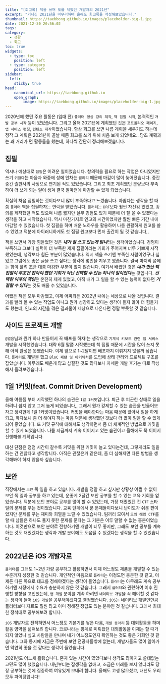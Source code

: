 ```yaml
---
title: "[회고록] 책을 쓰며 도를 닦았던 개발자의 2021년"
excerpt: "기나긴 2021년을 마무리하며 올해도 회고록을 작성해보았습니다."
thumbnail: https://taebbong.github.io/images/placeholder-big-1.jpg 
date: 2021-12-30 20:56:02
tags:
category:
  - 생활
  - 회고
toc: true
widgets:
  - type: toc
    position: left
  - type: category
    position: left
sidebar:
  left:
    sticky: true
head:
    canonical_url: https://taebbong.github.io
    open_graph:
        image: https://taebbong.github.io/images/placeholder-big-1.jpg
---
```


2020년에 했던 주요 활동은 (입대 전) `플러터 영상 강의 제작`, `책 집필 시작`, 본격적인 `개발 공부 시작` 등이 있었습니다. 그리고 올해 2021년에 계획했던 것은 `포트폴리오 페이지`, `앱 서비스 런칭`, `컨텐츠 제작`이었습니다. 항상 회고를 쓰면 나름 계획을 세우기도 하는데 정작 그 계획은 2021년이 끝날 때쯤 회고를 쓰기 위해 처음 보게 되었네요.. 당초 계획과는 꽤 거리가 먼 활동들을 했는데, 하나씩 간단히 정리해보겠습니다.

## 집필

역시나 예상대로 `집필`은 어려운 일이었습니다. 창의력을 필요로 하는 작업은 아니었지만 쓰기 `귀찮다`는 마음과 와중에 성에 안차는 `퀄리티` 때문에 마감이 많이 늦어졌습니다. 중간중간 출판사의 사정으로 연기된 적도 있었습니다. 그리고 최초 계획했던 분량보다 부족하여 더 쓰게 되는 일이 생겨 결국 얼마전에 마감할 수 있게 되었습니다.

확실히 처음 집필하는 것이다보니 많이 부족하다고 느꼈습니다. 아쉽다는 생각을 할 때쯤 `플러터` 책을 집필하자는 연락을 받았습니다. `플러터`는 `DRF`보다 훨씬 자신감 있었고, 강의를 제작했던 적도 있으며 나름 짧지만 실무 경험도 있기 때문에 더 잘 쓸 수 있겠다는 생각을 하고 시작했습니다. 역시 마찬가지로 인고의 시간이었지만 훨씬 빠른 기간 내에 마감할 수 있었습니다. 첫 집필을 하며 배운 노하우를 활용하여 나름 원활하게 원고를 쓸 수 있었고 덕분에 아이러니하게도 첫 집필 원고보다 먼저 출간이 될 것 같습니다,,

책을 쓰면서 가장 힘들었던 것은 ***내가 잘 쓰고 있는게 맞나***라는 생각이었습니다. 경험이 부족하고 그보다 실력이 더 부족한 제게 집필이라는 기회가 주어지며 너무 기쁘게 시작했었는데, 생각보다 힘든 부분이 많았습니다. 역시 책을 쓰기엔 부족한 사람이었구나 싶었고 그럼에도 좋은 글을 쓰고 싶다는 생각에 몇번을 지우고 썼습니다. 결국 마지막 쯤에는 힘이 풀려 조금 대충 마감한 부분이 없지 않습니다. 여기서 배웠던 것은 ***내가 만난 책 집필이 무조건 잡아야 했던 기회가 아닌 선택할 수 있는 하나의 일이었다***는 것입니다. ***선택한 이후의 책임***은 온전히 제게 있었고, 아직 내가 그 일을 할 수 있는 능력이 없다면 ***거절할 수 있다***는 것도 배울 수 있었습니다.

어쨌든 책은 모두 마감했고, 이제 어찌되든 2022년 내에는 세상으로 나올 것입니다. 결과를 빨리 볼 수 있는 작업도 아니고 뭔가 성장하고 있다는 생각이 들지 않아 더 힘들기도 했는데, 인고의 시간을 겪은 결과물이 세상으로 나온다면 정말 뿌듯할 것 같습니다.

## 사이드 프로젝트 개발

`@열음`님과 뭔가 하나 만들어서 꼭 배포를 하자!는 생각으로 `기계식 키보드 관련 앱 서비스` 개발을 시작했었습니다. 대략 6월 말쯤 시작했는데 책 집필 때문에 시간을 많이 쓰지 못해 아직 완성은 못했습니다. 이제 앞으로 1~2달이면 배포까지 이뤄지지 않을까 싶습니다. `플러터`로 개발을 했고 `BloC 패턴 및 아키텍처`를 도입해 상태 관리와 프로젝트 구조를 잡았습니다. 아무래도 배운게 많고 삽질한 것도 많다보니 자세한 개발 후기는 따로 작성해서 올려보겠습니다.

## 1일 1커밋(feat. Commit Driven Development)

올해 여름쯤 부터 시작했던 하나의 습관은 `1일 1커밋`입니다. 퇴근 후 피곤한 상태로 일을 하려니 쉽지 않고 그저 눕게 되었습니다,, 그래서 뭔가 강제할 수 있는 습관을 만들어보자고 생각한게 1일 1커밋이었습니다. 커밋을 해야한다는 마음 때문에 앉아서 일을 하게 되고, 하다보니 좀 더 해야지 하는 마음 덕분에 생각했던 것보다 더 많이 일을 할 수 있게 되어 좋았습니다. 또 커밋 규칙에 대해서도 생각하면서 좀 더 체계적인 방법으로 커밋을 할 수 있게 되었습니다. 나름 지금까지 계속 이어지고 있는 습관이고 올해에도 쭉 이어서 진행해볼 계획입니다.

대신 단점은 점점 시간이 갈수록 커밋을 위한 커밋이 늘고 있다는건데, 그렇게라도 일을 하는 건 괜찮다고 생각합니다. 아직은 괜찮은거 같은데, 좀 더 심해지면 다른 방법을 생각해봐야 하지 않을까 싶습니다.

## 보안

직장에서는 `보안` 쪽 일을 하고 있습니다. 개발을 정말 하고 싶지만 상황상 어쩔 수 없이 보안 쪽 일과 공부를 하고 있는데, 운좋게 2달간 보안 공부를 할 수 있는 교육 기회를 얻었습니다. 덕분에 보안 분야로 공부를 많이 할 수 있었는데, 가장 재밌었던 건 `CTF` 스타일의 문제를 푸는 것이었습니다. 교육 단계에서 푼 문제들이다보니 난이도가 쉬운 편이었지만 문제를 푸는 재미와 희열을 느낄 수 있었습니다. 팀끼리 모여서 `모의 해킹 CTF`를 할 때 남들은 하나도 풀지 못한 문제를 푼다는 그 기분은 이루 말할 수 없는 흥분이었습니다. 이것만으로 보안 분야로 전향하기엔 개발이 너무 좋지만, 그래도 보안 공부를 계속하는 것도 재밌겠다는 생각과 개발 분야에도 도움될 수 있겠다는 생각을 할 수 있었습니다.

## 2022년은 iOS 개발자로

`플러터`를 그래도 1~2년 가량 공부하고 활용하면서 이제 어느정도 제품을 개발할 수 있는 수준까지 성장한 것 같습니다. 개인적인 마음으로 `플러터`는 이정도면 충분한 것 같고, 이제든 다른 쪽으로 테크를 정해야겠다는 생각이 들었습니다. `플러터`는 아무래도 계속 공부하기엔 시장에서 수요가 충분하지 않은 것 같습니다. 그래서 `플러터`와 관련하여 이후 진행할 방향을 고민했는데, `앱 개발` 분야를 계속 하려면 `네이티브 개발`을 꼭 해야할 것 같다는 생각이 들어 `iOS 개발`을 공부해야겠다고 결정했습니다. `iOS`는 네이티브 개발인만큼 플러터보다 자료도 훨씬 많고 이미 정해진 정답도 있는 분야인 것 같습니다. 그래서 최대한 정석대로 공부해보려 합니다.

`iOS` 개발자로 전직하면서 어느정도 기본기를 쌓은 다음, `개발 동아리` 등 대외활동을 하며 활동 영역을 넓혀보려 합니다. 코로나라는 핑계로 미뤄왔던 대외활동을 이제는 할 때가 되지 않았나 싶고 사람들을 만나며 내가 어느정도인지 확인하는 것도 좋은 기회인 것 같습니다. 그와 동시에 지금은 주변에 보안 전공자들밖에 없는데, 개발자들도 많이 알아가면 막연히 좋을 것 같다는 생각이 들었습니다.

2021년도 어느새 흘렀습니다. 혼자 있는 시간이 많았다보니 생각도 많아지고 쓸데없는 고민도 많이 했었습니다. 내년부터는 잡생각을 없애고, 조금은 미래를 보지 않더라도 당장 공부하는 것에 집중하여 여유있게 보내려 합니다. 올해도 고생 많으셨고, 내년도 우리 모두 파이팅입니다!
